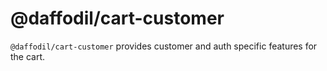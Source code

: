 # @daffodil/cart-customer

`@daffodil/cart-customer` provides customer and auth specific features for the cart.
